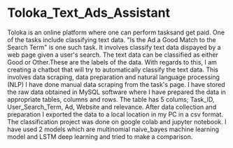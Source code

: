 # Toloka_Text_Ads_Assistant 
Toloka is an online platform where one can perform tasksand get paid. One of the tasks include classifying text data. "Is the Ad a Good Match to the Search Term" is one such task.
It involves classify text data dispayed by a web page given a user's search. The text data can be classified as either Good or Other.These are the labels of the data.
With regards to this, I am creating a chatbot that will try to automatically classify the text data. This involves data scraping, data preparation and natural language processing (NLP)
I have done manual data scraping from the task's page. I have stored the raw data obtained in MySQL software where I have prepared the data in appropriate tables, columns and rows.
The table has 5 colums; Task_ID, User_Search_Term, Ad, Website and relevance.
After data collection and preparation I exported the data to a local location in my PC in a csv format. The classification project was done on google colab and jupyter notebook. I have used 2 models which are multinomial naive_bayes machine learning model and LSTM deep learning and tried to make a comparison.
